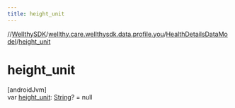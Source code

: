 ```yaml
---
title: height_unit
---
```

//[WellthySDK](../../../index.html)/[wellthy.care.wellthysdk.data.profile.you](../index.html)/[HealthDetailsDataModel](index.html)/[height_unit](height_unit.html)



# height_unit



[androidJvm]\
var [height_unit](height_unit.html): [String](https://kotlinlang.org/api/latest/jvm/stdlib/kotlin/-string/index.html)? = null




